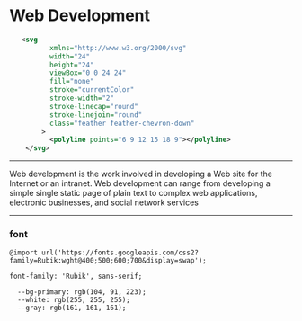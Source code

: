#  Web Development
```svg arrow
   <svg
          xmlns="http://www.w3.org/2000/svg"
          width="24"
          height="24"
          viewBox="0 0 24 24"
          fill="none"
          stroke="currentColor"
          stroke-width="2"
          stroke-linecap="round"
          stroke-linejoin="round"
          class="feather feather-chevron-down"
        >
          <polyline points="6 9 12 15 18 9"></polyline>
    </svg>
```
----------
 Web development is the work involved in developing a Web site for the
 Internet or an intranet. Web development can range from developing a
 simple single static page of plain text to complex web applications,
 electronic businesses, and social network services

-----------
### font
```
@import url('https://fonts.googleapis.com/css2?family=Rubik:wght@400;500;600;700&display=swap');

font-family: 'Rubik', sans-serif;
```

```variables
  --bg-primary: rgb(104, 91, 223);
  --white: rgb(255, 255, 255);
  --gray: rgb(161, 161, 161);
```



